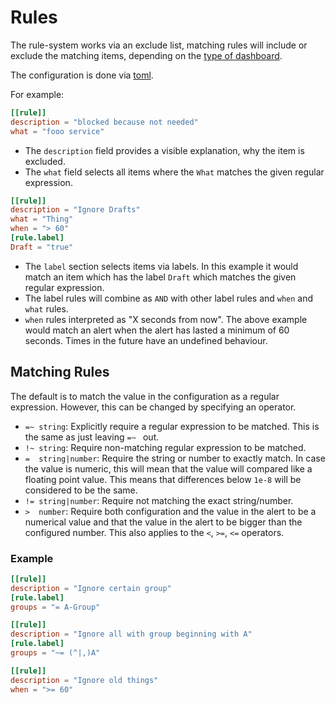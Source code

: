 # Rules

The rule-system works via an exclude list, matching rules will include or
exclude the matching items, depending on the
[type of dashboard](dashboards.md#dashboard-types).

The configuration is done via [toml](https://toml.io/).

For example:

```toml
[[rule]]
description = "blocked because not needed"
what = "fooo service"
```

* The `description` field provides a visible explanation, why the item is
  excluded.
* The `what` field selects all items where the `What` matches the given regular
  expression.

```toml
[[rule]]
description = "Ignore Drafts"
what = "Thing"
when = "> 60"
[rule.label]
Draft = "true"
```

* The `label` section selects items via labels. In this example it would match
  an item which has the label `Draft` which matches the given regular
  expression.
* The label rules will combine as `AND` with other label rules and `when` and
  `what` rules.
* `when` rules interpreted as "X seconds from now". The above example would
  match an alert when the alert has lasted a minimum of 60 seconds. Times in the
  future have an undefined behaviour.

## Matching Rules

The default is to match the value in the configuration as a regular expression.
However, this can be changed by specifying an operator.

* `=~ string`: Explicitly require a regular expression to be matched. This is
  the same as just leaving `=~ ` out.
* `!~ string`: Require non-matching regular expression to be matched.
* `=  string|number`: Require the string or number to exactly match. In case  
  the value is numeric, this will mean that the value will compared like a
  floating point value. This means that differences below `1e-8` will be
  considered to be the same.
* `!= string|number`: Require not matching the exact string/number.
* `>  number`: Require both configuration and the value in the alert to be a
  numerical value and that the value in the alert to be bigger than the
  configured number. This also applies to the `<`, `>=`, `<=` operators.

### Example

```toml
[[rule]]
description = "Ignore certain group"
[rule.label]
groups = "= A-Group"

[[rule]]
description = "Ignore all with group beginning with A"
[rule.label]
groups = "~= (^|,)A"

[[rule]]
description = "Ignore old things"
when = ">= 60"
```
